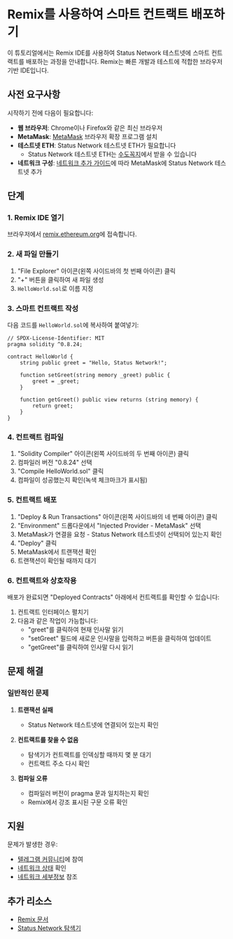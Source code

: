 # Remix를 사용하여 스마트 컨트랙트 배포하기

이 튜토리얼에서는 Remix IDE를 사용하여 Status Network 테스트넷에 스마트 컨트랙트를 배포하는 과정을 안내합니다. Remix는 빠른 개발과 테스트에 적합한 브라우저 기반 IDE입니다.

## 사전 요구사항

시작하기 전에 다음이 필요합니다:

- **웹 브라우저**: Chrome이나 Firefox와 같은 최신 브라우저
- **MetaMask**: [MetaMask](https://metamask.io) 브라우저 확장 프로그램 설치
- **테스트넷 ETH**: Status Network 테스트넷 ETH가 필요합니다
  - Status Network 테스트넷 ETH는 [수도꼭지](/tools/testnet-faucets)에서 받을 수 있습니다
- **네트워크 구성**: [네트워크 추가 가이드](/general-info/add-status-network)에 따라 MetaMask에 Status Network 테스트넷 추가

## 단계

### 1. Remix IDE 열기

브라우저에서 [remix.ethereum.org](https://remix.ethereum.org)에 접속합니다.

### 2. 새 파일 만들기

1. "File Explorer" 아이콘(왼쪽 사이드바의 첫 번째 아이콘) 클릭
2. "+" 버튼을 클릭하여 새 파일 생성
3. `HelloWorld.sol`로 이름 지정

### 3. 스마트 컨트랙트 작성

다음 코드를 `HelloWorld.sol`에 복사하여 붙여넣기:

```solidity
// SPDX-License-Identifier: MIT
pragma solidity ^0.8.24;

contract HelloWorld {
    string public greet = "Hello, Status Network!";

    function setGreet(string memory _greet) public {
        greet = _greet;
    }

    function getGreet() public view returns (string memory) {
        return greet;
    }
}
```

### 4. 컨트랙트 컴파일

1. "Solidity Compiler" 아이콘(왼쪽 사이드바의 두 번째 아이콘) 클릭
2. 컴파일러 버전 "0.8.24" 선택
3. "Compile HelloWorld.sol" 클릭
4. 컴파일이 성공했는지 확인(녹색 체크마크가 표시됨)

### 5. 컨트랙트 배포

1. "Deploy & Run Transactions" 아이콘(왼쪽 사이드바의 네 번째 아이콘) 클릭
2. "Environment" 드롭다운에서 "Injected Provider - MetaMask" 선택
3. MetaMask가 연결을 요청 - Status Network 테스트넷이 선택되어 있는지 확인
4. "Deploy" 클릭
5. MetaMask에서 트랜잭션 확인
6. 트랜잭션이 확인될 때까지 대기

### 6. 컨트랙트와 상호작용

배포가 완료되면 "Deployed Contracts" 아래에서 컨트랙트를 확인할 수 있습니다:

1. 컨트랙트 인터페이스 펼치기
2. 다음과 같은 작업이 가능합니다:
   - "greet"를 클릭하여 현재 인사말 읽기
   - "setGreet" 필드에 새로운 인사말을 입력하고 버튼을 클릭하여 업데이트
   - "getGreet"를 클릭하여 인사말 다시 읽기

## 문제 해결

### 일반적인 문제

1. **트랜잭션 실패**
   - Status Network 테스트넷에 연결되어 있는지 확인

2. **컨트랙트를 찾을 수 없음**
   - 탐색기가 컨트랙트를 인덱싱할 때까지 몇 분 대기
   - 컨트랙트 주소 다시 확인

3. **컴파일 오류**
   - 컴파일러 버전이 pragma 문과 일치하는지 확인
   - Remix에서 강조 표시된 구문 오류 확인

## 지원

문제가 발생한 경우:
- [텔레그램 커뮤니티](https://t.me/+k04A_OZbhIs1Mzc9)에 참여
- [네트워크 상태](https://health.status.network) 확인
- [네트워크 세부정보](/general-info/network-details) 참조

## 추가 리소스

- [Remix 문서](https://remix-ide.readthedocs.io/)
- [Status Network 탐색기](https://sepoliascan.status.network)
